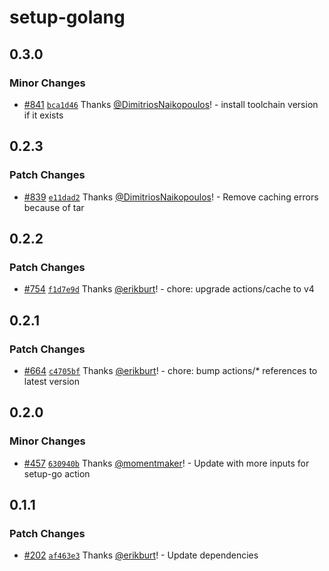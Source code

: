 # setup-golang

## 0.3.0

### Minor Changes

- [#841](https://github.com/smartcontractkit/.github/pull/841)
  [`bca1d46`](https://github.com/smartcontractkit/.github/commit/bca1d461d8a970e967f33960e3c5932f0cd74159)
  Thanks [@DimitriosNaikopoulos](https://github.com/DimitriosNaikopoulos)! -
  install toolchain version if it exists

## 0.2.3

### Patch Changes

- [#839](https://github.com/smartcontractkit/.github/pull/839)
  [`e11dad2`](https://github.com/smartcontractkit/.github/commit/e11dad26e54b45a6db2dd400c300f8d221965dac)
  Thanks [@DimitriosNaikopoulos](https://github.com/DimitriosNaikopoulos)! -
  Remove caching errors because of tar

## 0.2.2

### Patch Changes

- [#754](https://github.com/smartcontractkit/.github/pull/754)
  [`f1d7e9d`](https://github.com/smartcontractkit/.github/commit/f1d7e9d889b3205980a906ef4a89ba42577a69eb)
  Thanks [@erikburt](https://github.com/erikburt)! - chore: upgrade
  actions/cache to v4

## 0.2.1

### Patch Changes

- [#664](https://github.com/smartcontractkit/.github/pull/664)
  [`c4705bf`](https://github.com/smartcontractkit/.github/commit/c4705bfdbf6c8e57c080d82a3c4f013aa96a2dfb)
  Thanks [@erikburt](https://github.com/erikburt)! - chore: bump actions/\*
  references to latest version

## 0.2.0

### Minor Changes

- [#457](https://github.com/smartcontractkit/.github/pull/457)
  [`630940b`](https://github.com/smartcontractkit/.github/commit/630940bfd9128c8833e27d7ebf937cf02f9ea3c5)
  Thanks [@momentmaker](https://github.com/momentmaker)! - Update with more
  inputs for setup-go action

## 0.1.1

### Patch Changes

- [#202](https://github.com/smartcontractkit/.github/pull/202)
  [`af463e3`](https://github.com/smartcontractkit/.github/commit/af463e3a584be3b85ae85e7a48f288a2098275cd)
  Thanks [@erikburt](https://github.com/erikburt)! - Update dependencies

